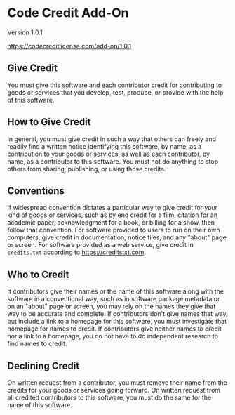 # Code Credit Add-On

Version 1.0.1

<https://codecreditlicense.com/add-on/1.0.1>

## Give Credit

You must give this software and each contributor credit
for contributing to goods or services that you develop,
test, produce, or provide with the help of this software.

## How to Give Credit

In general, you must give credit in such a way that others
can freely and readily find a written notice identifying
this software, by name, as a contribution to your goods
or services, as well as each contributor, by name, as a
contributor to this software.  You must not do anything
to stop others from sharing, publishing, or using those
credits.

## Conventions

If widespread convention dictates a particular way to
give credit for your kind of goods or services, such as
by end credit for a film, citation for an academic paper,
acknowledgment for a book, or billing for a show, then
follow that convention.  For software provided to users to
run on their own computers, give credit in documentation,
notice files, and any "about" page or screen.  For software
provided as a web service, give credit in `credits.txt`
according to <https://creditstxt.com>.

## Who to Credit

If contributors give their names or the name of this
software along with the software in a conventional way,
such as in software package metadata or on an "about"
page or screen, you may rely on the names they give that
way to be accurate and complete.  If contributors don't
give names that way, but include a link to a homepage
for this software, you must investigate that homepage for
names to credit.  If contributors give neither names to
credit nor a link to a homepage, you do not have to do
independent research to find names to credit.

## Declining Credit

On written request from a contributor, you must remove
their name from the credits for your goods or services
going forward.  On written request from all credited
contributors to this software, you must do the same for
the name of this software.

